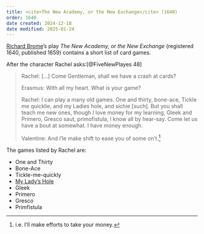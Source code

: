 ```yaml
---
title: <cite>The New Academy, or the New Exchange</cite> (1640)
order: 1640
date created: 2024-12-18
date modified: 2025-01-24
---
```


<a href="https://en.wikipedia.org/wiki/Richard_Brome">Richard Brome</a>’s play <cite>The New Academy, or the New Exchange</cite> (registered 1640, published 1659) contains a short list of card games.

After the character Rachel asks:[@FiveNewPlayes 48]

> Rachel: […] Come Gentleman, shall we have a crash at cards? 
>
> Erasmus: With all my heart. What is your game? 
>
> Rachel: _I_ can play a many old games. One and thirty, bone-ace, Tickle me quicklie, and my Ladies hole, and sichie [such]. But you shall teach me new ones, though _I_ love money for my learning, Gleek and Primero, Gresco saut, primofistula, I know all by hear-say. Come let us have a bout at somewhat. I have money enough.
>
> Valentine: And _I_’le make shift to ease you of some on’t.[^makeshift]

[^makeshift]: i.e. I’ll make efforts to take your money.

The games listed by Rachel are:

- One and Thirty
- Bone-Ace
- Tickle-me-quickly
- [My Lady’s Hole](games/my-ladys-hole/my-ladys-hole.md)
- Gleek
- Primero
- Gresco
- Primfistula
